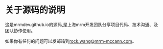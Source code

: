 关于源码的说明
================
这是mrmdev.github.io的源码,是上海mrm开发团队分享项目代码、技术沟通、及团队协作使用。

如果你有任何的问题可以发邮箱到[rock.wang@mrm-mccann.com](mailto:rock.wang@mrm-mccann.com)。
